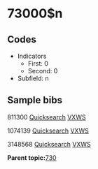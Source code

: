 # 73000$n

## Codes

-   Indicators
    -   First: 0
    -   Second: 0
-   Subfield: n

## Sample bibs

811300 [Quicksearch](https://search.library.yale.edu/catalog/811300) [VXWS](http://prodorbis.library.yale.edu:7014/vxws/GetHoldingsService?bibId=811300)

1074139 [Quicksearch](https://search.library.yale.edu/catalog/1074139) [VXWS](http://prodorbis.library.yale.edu:7014/vxws/GetHoldingsService?bibId=1074139)

3148568 [Quicksearch](https://search.library.yale.edu/catalog/3148568) [VXWS](http://prodorbis.library.yale.edu:7014/vxws/GetHoldingsService?bibId=3148568)

**Parent topic:**[730](../../tags/730/730.md)

